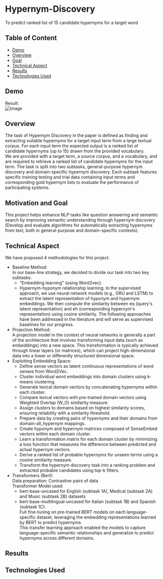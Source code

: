 # Hypernym-Discovery
To predict ranked list of 15 candidate hypernyms for a target word


## Table of Content
  * [Demo](#demo)
  * [Overview](#overview)
  * [Goal](#goal)
  * [Technical Aspect](#technical-aspect)
  * [Results](#results)
  * [Technologies Used](#technologies-used)

## Demo
Result:  
![image](https://github.com/Sagnick0907/Hypernym-Discovery/assets/76872499/75dc1c44-bafb-4962-94ef-6a630296bb27)

## Overview  
The task of Hypernym Discovery in the paper is defined as finding and extracting suitable hypernyms for a target input term from a large textual corpus. For each input term the expected output is a ranked list of candidate hypernyms (up to 15) drawn from the provided vocabulary.  
We are provided with a target term, a source corpus, and a vocabulary, and are required to retrieve a ranked list of candidate hypernyms for the input term. The task is split into two subtasks, general-purpose hypernym discovery and domain-specific hypernym discovery. Each subtask features specific training testing and trial data containing input terms and corresponding gold hypernym lists to evaluate the performance of participating systems.

## Motivation and Goal  
This project helps enhance NLP tasks like question answering and semantic search by improving semantic understanding through hypernym discovery (Develop and evaluate algorithms for automatically extracting hypernyms from text, both in general-purpose and domain-specific contexts).  

## Technical Aspect  

We have proposed 4 methodologies for this project.  
- Baseline Method:  
   In our base-line strategy, we decided to divide our task into two key subtasks:
  - "Embedding learning" (using Word2vec).
  - Hypernym-hyponym relationship learning.
    In the supervised approach, we use neural network models (e.g., GRU and LSTM) to extract the latent representation of hyponym and hypernym embeddings. We then compute the similarity between eq (query's latent representation) and eh (corresponding hypernym's representation) using cosine similarity. The following approaches have been addressed in the literature and will serve as supervised baselines for our progress.  
- Projection Method:  
  A projection model in the context of neural networks is generally a part of the architecture that involves transforming input data (such as embeddings) into a new space. This transformation is typically achieved through linear layers (or matrices), which can project high-dimensional data into a lower or differently structured dimensional space.
- Exploiting Embedding Space:  
  - Define sense vectors as latent continuous representations of word senses from Word2Vec.
  - Cluster individual word embeddings into domain clusters using k-means clustering.
  - Generate lexical domain vectors by concatenating hypernyms within each cluster.
  - Compare lexical vectors with pre-trained domain vectors using Weighted Overlap (W_O) similarity measure.
  - Assign clusters to domains based on highest similarity scores, ensuring reliability with a similarity threshold.
  - Prepare data by creating pairs of hypernyms and their domains from domain-all_hypernym mappings.
  - Create hyponym and hypernym matrices composed of SenseEmbed vectors within each domain cluster.
  - Learn a transformation matrix for each domain cluster by minimizing a loss function that measures the difference between predicted and actual hypernym vectors.
  - Derive a ranked list of probable hypernyms for unseen terms using a cosine similarity measure.
  - Transform the hypernym discovery task into a ranking problem and extracted probable candidates using top-k filters.
- Transformers (Bert):  
  Data preparation: Contrastive pairs of data  
  Transformer Model used:   
  - bert-base-uncased for English (subtask 1A), Medical (subtask 2A) and Music (subtask 2B) datasets   
  - bert-base-multilingual-uncased for Italian (subtask 1B) and Spanish (subtask 1C).  
  Full fine-tuning on pre-trained BERT models on each language-specific dataset, leveraging the embedding representations learned by BERT to predict hypernyms.   
  This transfer learning approach enabled the models to capture language-specific semantic relationships and generalize to predict hypernyms across different domains.  


## Results  

## Technologies Used
